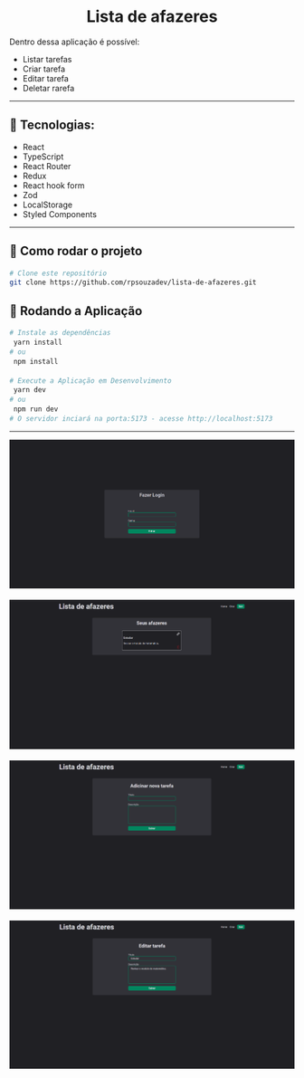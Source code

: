﻿# <h1 align="center">Lista de afazeres</h1>

Dentro dessa aplicação é possível:

- Listar tarefas
- Criar tarefa
- Editar tarefa
- Deletar rarefa

<hr>

## 🔨 Tecnologias:

- React
- TypeScript
- React Router
- Redux
- React hook form
- Zod
- LocalStorage
- Styled Components

<hr>

## 🚀 Como rodar o projeto

```bash
# Clone este repositório
git clone https://github.com/rpsouzadev/lista-de-afazeres.git
```

## 🎲 Rodando a Aplicação

```bash
# Instale as dependências
 yarn install 
# ou 
 npm install

# Execute a Aplicação em Desenvolvimento
 yarn dev 
# ou 
 npm run dev
# O servidor inciará na porta:5173 - acesse http://localhost:5173
```
<hr>

<div style="display:flex; flex-wrap: wrap; gap: 20px;" align='center'>
  <img src="https://raw.githubusercontent.com/rpsouzadev/lista-de-afazeres/master/screenshots/login.png" alt='tela de login' />
  <img src="https://raw.githubusercontent.com/rpsouzadev/lista-de-afazeres/master/screenshots/home.png" alt='tela de home' />
  <img src="https://raw.githubusercontent.com/rpsouzadev/lista-de-afazeres/master/screenshots/new.png" alt='tela de adicionar nova tarefa' />
  <img src="https://raw.githubusercontent.com/rpsouzadev/lista-de-afazeres/master/screenshots/edit.png" alt='tela de edição de tarefa' />
</div>

